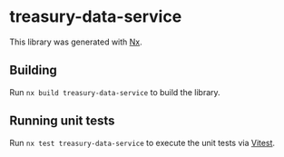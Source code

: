 # treasury-data-service

This library was generated with [Nx](https://nx.dev).

## Building

Run `nx build treasury-data-service` to build the library.

## Running unit tests

Run `nx test treasury-data-service` to execute the unit tests via [Vitest](https://vitest.dev/).
